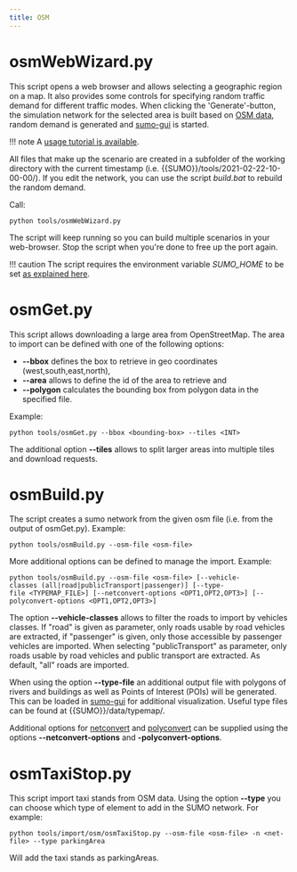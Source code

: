 ```yaml
---
title: OSM
---
```


# osmWebWizard.py

This script opens a web browser and allows selecting a geographic region
on a map. It also provides some controls for specifying random traffic
demand for different traffic modes. When clicking the 'Generate'-button,
the simulation network for the selected area is built based on [OSM data](../../Networks/Import/OpenStreetMap.md), random demand is
generated and [sumo-gui](../../sumo-gui.md) is started.

!!! note
    A [usage tutorial is available](../../Tutorials/OSMWebWizard.md).

All files that make up the scenario are created in a subfolder of the
working directory with the current timestamp (i.e.
{{SUMO}}/tools/2021-02-22-10-00-00/). If you edit the network, you can use the
script *build.bat* to rebuild the random demand.

Call:

```
python tools/osmWebWizard.py
```

The script will keep running so you can build multiple scenarios in your
web-browser. Stop the script when you're done to free up the port again.

!!! caution
    The script requires the environment variable *SUMO_HOME* to be set [as explained here](../../Basics/Basic_Computer_Skills.md#sumo_home).

# osmGet.py

This script allows downloading a large area from OpenStreetMap. The area to import
can be defined with one of the following options:

- **--bbox** defines the box to retrieve in geo coordinates (west,south,east,north),
- **--area** allows to define the id of the area to retrieve and
- **--polygon** calculates the bounding box from polygon data in the specified file.

Example:

```
python tools/osmGet.py --bbox <bounding-box> --tiles <INT>
```

The additional option **--tiles** allows to split larger areas into multiple tiles and download requests.

# osmBuild.py

The script creates a sumo network from the given osm file (i.e. from the output of osmGet.py).
Example:

```
python tools/osmBuild.py --osm-file <osm-file>
```

More additional options can be defined to manage the import. Example:

```
python tools/osmBuild.py --osm-file <osm-file> [--vehicle-classes (all|road|publicTransport|passenger)] [--type-file <TYPEMAP_FILE>] [--netconvert-options <OPT1,OPT2,OPT3>] [--polyconvert-options <OPT1,OPT2,OPT3>]
```

The option **--vehicle-classes** allows to filter the roads to import by vehicles classes.
If "road" is given as parameter, only roads usable by road vehicles are
extracted, if "passenger" is given, only those accessible by passenger
vehicles are imported. When selecting "publicTransport" as parameter, only roads usable by road vehicles and
public transport are extracted. As default, "all" roads are imported.

When using the option **--type-file** an additional output file with polygons of rivers
and buildings as well as Points of Interest (POIs) will be generated.
This can be loaded in [sumo-gui](../../sumo-gui.md) for additional
visualization. Useful type files can be found at {{SUMO}}/data/typemap/.

Additional options for [netconvert](../../netconvert.md) and
[polyconvert](../../polyconvert.md) can be supplied using the options **--netconvert-options**
and **-polyconvert-options**.

# osmTaxiStop.py

This script import taxi stands from OSM data. Using the option **--type** you can choose which type of element to add in the SUMO network. For example:

```
python tools/import/osm/osmTaxiStop.py --osm-file <osm-file> -n <net-file> --type parkingArea
```

Will add the taxi stands as parkingAreas.
